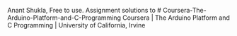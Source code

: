Anant Shukla, Free to use.
Assignment solutions to # Coursera-The-Arduino-Platform-and-C-Programming
Coursera | The Arduino Platform and C Programming | University of California, Irvine
